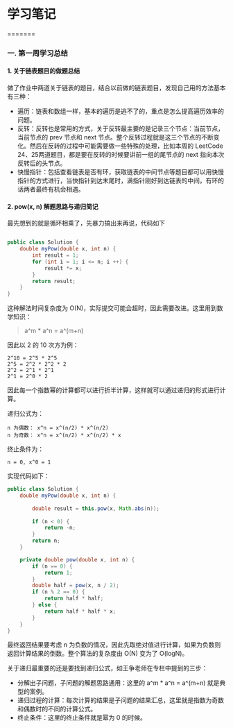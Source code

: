 # 学习笔记
=======
### 一. 第一周学习总结

#### 1. 关于链表题目的做题总结

做了作业中两道关于链表的题目，结合以前做的链表题目，发现自己用的方法基本有三种：

- 遍历：链表和数组一样，基本的遍历是逃不了的，重点是怎么提高遍历效率的问题。
- 反转：反转也是常用的方式，关于反转最主要的是记录三个节点：当前节点，当前节点的 prev 节点和 next 节点。整个反转过程就是这三个节点的不断变化。然后在反转的过程中可能需要做一些特殊的处理，比如本周的 LeetCode 24、25两道题目，都是要在反转的时候要讲前一组的尾节点的 next 指向本次反转后的头节点。
- 快慢指针：包括查看链表是否有环，获取链表的中间节点等题目都可以用快慢指针的方式进行，当快指针到达末尾时，满指针刚好到达链表的中间，有环的话两者最终有机会相遇。


#### 2. pow(x, n) 解题思路与递归简记

最先想到的就是循环相乘了，先暴力搞出来再说，代码如下

```Java

public class Solution {
    double myPow(double x, int n) {
        int result = 1;
        for (int i = 1; i <= n; i ++) {
            result *= x;
        }
        return result;
    }
}
```

这种解法时间复杂度为 O(N)，实际提交可能会超时，因此需要改进。这里用到数学知识：

> a^m * a^n = a^(m+n)

因此以 2 的 10 次方为例：

```
2^10 = 2^5 * 2^5
2^5 = 2^2 * 2^2 * 2
2^2 = 2^1 * 2^1
2^1 = 2^0 * 2
```

因此每一个指数幂的计算都可以进行折半计算，这样就可以通过递归的形式进行计算。

递归公式为：

```
n 为偶数： x^n = x^(n/2) * x^(n/2)
n 为奇数： x^n = x^(n/2) * x^(n/2) * x
```

终止条件为：

```
n = 0, x^0 = 1
```

实现代码如下：

```Java
public class Solution {
    double myPow(double x, int n) { 
        
        double result = this.pow(x, Math.abs(n));
        
        if (n < 0) {
            return -n;
        }
        return n;
    }

    private double pow(double x, int n) {
        if (n == 0) {
            return 1;
        }
        double half = pow(x, n / 2);
        if (n % 2 == 0) {
            return half * half;
        } else {
            return half * half * x;
        }
    }
}
```

最终返回结果要考虑 n 为负数的情况，因此先取绝对值进行计算，如果为负数则返回计算结果的倒数。整个算法的复杂度由 O(N) 变为了 O(logN)。

关于递归最重要的还是要找到递归公式，如王争老师在专栏中提到的三步：

- 分解出子问题，子问题的解题思路通用：这里的 a^m * a^n = a^(m+n) 就是典型的案例。
- 递归过程的计算：每次计算的结果是子问题的结果汇总，这里就是指数为奇数和偶数时的不同的计算公式。
- 终止条件：这里的终止条件就是幂为 0 的时候。

